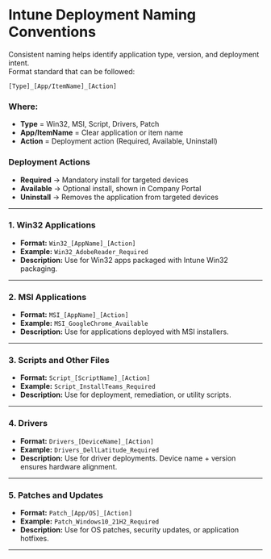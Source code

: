 # Intune Deployment Naming Conventions

Consistent naming helps identify application type, version, and deployment intent.  
Format standard that can be followed:

`[Type]_[App/ItemName]_[Action]`

### Where:
- **Type** = Win32, MSI, Script, Drivers, Patch  
- **App/ItemName** = Clear application or item name  
- **Action** = Deployment action (Required, Available, Uninstall)  

### Deployment Actions
- **Required** → Mandatory install for targeted devices  
- **Available** → Optional install, shown in Company Portal  
- **Uninstall** → Removes the application from targeted devices  

---

### 1. Win32 Applications
- **Format:** `Win32_[AppName]_[Action]`
- **Example:** `Win32_AdobeReader_Required`
- **Description:** Use for Win32 apps packaged with Intune Win32 packaging.

---

### 2. MSI Applications
- **Format:** `MSI_[AppName]_[Action]`
- **Example:** `MSI_GoogleChrome_Available`
- **Description:** Use for applications deployed with MSI installers.

---

### 3. Scripts and Other Files
- **Format:** `Script_[ScriptName]_[Action]`
- **Example:** `Script_InstallTeams_Required`
- **Description:** Use for deployment, remediation, or utility scripts.

---

### 4. Drivers
- **Format:** `Drivers_[DeviceName]_[Action]`
- **Example:** `Drivers_DellLatitude_Required`
- **Description:** Use for driver deployments. Device name + version ensures hardware alignment.

---

### 5. Patches and Updates
- **Format:** `Patch_[App/OS]_[Action]`
- **Example:** `Patch_Windows10_21H2_Required`
- **Description:** Use for OS patches, security updates, or application hotfixes.

---




